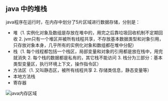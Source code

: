 ## java 中的堆栈

java程序在运行时，在内存中划分了5片区域进行数据存储，分别是：

- 堆（1. 实例化对象及数组是存放在堆中的，用完之后靠垃圾回收机制不定期回收 2. jvm只有一个堆区并被所有线程共享，不存放基本数据类型和对象引用，只存放对象本身，几乎所有的实例化对象和数组都在堆中分配）
- 栈（1. 每个线程都包括一个栈区，局部变量和对象的引用都是放在栈中，用完就消失 2. 每个栈的数据都是私有的，其它栈不能访问 3. 栈分为三部分：基本类型变量区，执行环境上下文，操作指令区）
- 方法区（1. 又叫静态区，被所有线程共享 2. 存储类信息，静态变量等）
- 本地方法栈
- 寄存器

![java内存区域](https://pic2.zhimg.com/50/v2-622b2ed9e429e2d65a9def2ef5a23f1e_hd.jpg)

